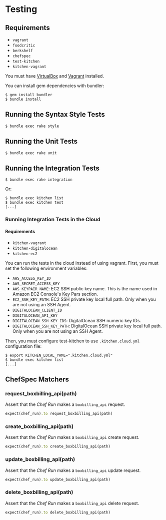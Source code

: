 Testing
=======

## Requirements

* `vagrant`
* `foodcritic`
* `berkshelf`
* `chefspec`
* `test-kitchen`
* `kitchen-vagrant`

You must have [VirtualBox](https://www.virtualbox.org/) and [Vagrant](http://www.vagrantup.com/) installed.

You can install gem dependencies with bundler:

    $ gem install bundler
    $ bundle install

## Running the Syntax Style Tests

    $ bundle exec rake style

## Running the Unit Tests

    $ bundle exec rake unit

## Running the Integration Tests

    $ bundle exec rake integration

Or:

    $ bundle exec kitchen list
    $ bundle exec kitchen test
    [...]

### Running Integration Tests in the Cloud

#### Requirements

* `kitchen-vagrant`
* `kitchen-digitalocean`
* `kitchen-ec2`

You can run the tests in the cloud instead of using vagrant. First, you must set the following environment variables:

* `AWS_ACCESS_KEY_ID`
* `AWS_SECRET_ACCESS_KEY`
* `AWS_KEYPAIR_NAME`: EC2 SSH public key name. This is the name used in Amazon EC2 Console's Key Pars section.
* `EC2_SSH_KEY_PATH`: EC2 SSH private key local full path. Only when you are not using an SSH Agent.
* `DIGITALOCEAN_CLIENT_ID`
* `DIGITALOCEAN_API_KEY`
* `DIGITALOCEAN_SSH_KEY_IDS`: DigitalOcean SSH numeric key IDs.
* `DIGITALOCEAN_SSH_KEY_PATH`: DigitalOcean SSH private key local full path. Only when you are not using an SSH Agent.

Then, you must configure test-kitchen to use `.kitchen.cloud.yml` configuration file:

    $ export KITCHEN_LOCAL_YAML=".kitchen.cloud.yml"
    $ bundle exec kitchen list
    [...]

## ChefSpec Matchers

### request_boxbilling_api(path)

Assert that the *Chef Run* makes a `boxbilling_api` request.

```ruby
expect(chef_run).to request_boxbilling_api(path)
```

### create_boxbilling_api(path)

Assert that the *Chef Run* makes a `boxbilling_api` create request.

```ruby
expect(chef_run).to create_boxbilling_api(path)
```

### update_boxbilling_api(path)

Assert that the *Chef Run* makes a `boxbilling_api` update request.

```ruby
expect(chef_run).to update_boxbilling_api(path)
```

### delete_boxbilling_api(path)

Assert that the *Chef Run* makes a `boxbilling_api` delete request.

```ruby
expect(chef_run).to delete_boxbilling_api(path)
```
